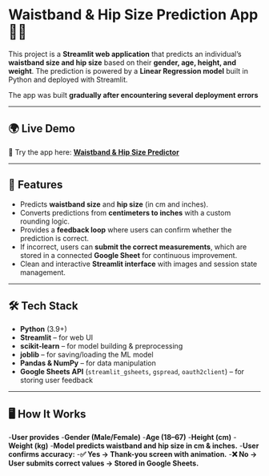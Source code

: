 # Waistband & Hip Size Prediction App 👖✨  

This project is a **Streamlit web application** that predicts an individual’s **waistband size and hip size** based on their **gender, age, height, and weight**. The prediction is powered by a **Linear Regression model** built in Python and deployed with Streamlit.  

The app was built **gradually after encountering several deployment errors**  

---

## 🌍 Live Demo  

🚀 Try the app here: **[Waistband & Hip Size Predictor](https://waistbandapp-ys7vlhzvtfnwpmnvvl3fcq.streamlit.app/)**  

---

## 🚀 Features  
- Predicts **waistband size** and **hip size** (in cm and inches).  
- Converts predictions from **centimeters to inches** with a custom rounding logic.  
- Provides a **feedback loop** where users can confirm whether the prediction is correct.  
- If incorrect, users can **submit the correct measurements**, which are stored in a connected **Google Sheet** for continuous improvement.  
- Clean and interactive **Streamlit interface** with images and session state management.  

---

## 🛠 Tech Stack  
- **Python** (3.9+)  
- **Streamlit** – for web UI  
- **scikit-learn** – for model building & preprocessing  
- **joblib** – for saving/loading the ML model  
- **Pandas & NumPy** – for data manipulation  
- **Google Sheets API** (`streamlit_gsheets`, `gspread`, `oauth2client`) – for storing user feedback  

---

## 🖥️ How It Works
-**User provides**
-**Gender (Male/Female)**
-**Age (18–67)**
-**Height (cm)**
-**Weight (kg)**
-**Model predicts waistband and hip size in cm & inches.**
-**User confirms accuracy:**
-**✅ Yes → Thank-you screen with animation.**
-**❌ No → User submits correct values → Stored in Google Sheets.**


